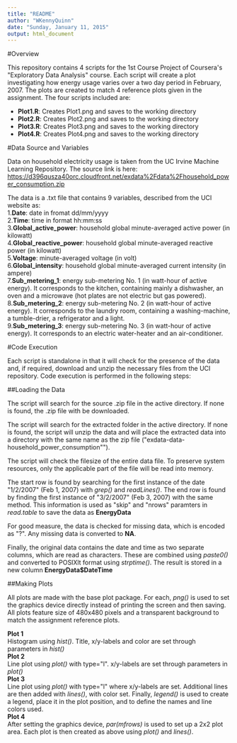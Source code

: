 ```yaml
---
title: "README"
author: "WKennyQuinn"
date: "Sunday, January 11, 2015"
output: html_document
---
```

#Overview

This repository contains 4 scripts for the 1st Course Project of Coursera's "Exploratory Data Analysis" course. Each script will create a plot investigating how energy usage varies over a two day period in February, 2007. The plots are created to match 4 reference plots given in the assignment. The four scripts included are:<br>
- <b>Plot1.R</b>: Creates Plot1.png and saves to the working directory<br>
- <b>Plot2.R</b>: Creates Plot2.png and saves to the working directory<br>
- <b>Plot3.R</b>: Creates Plot3.png and saves to the working directory<br>
- <b>Plot4.R</b>: Creates Plot4.png and saves to the working directory<br>

#Data Source and Variables

Data on household electricity usage is taken from the UC Irvine Machine Learning Repository. 
The source link is here: https://d396qusza40orc.cloudfront.net/exdata%2Fdata%2Fhousehold_power_consumption.zip

The data is a .txt file that contains 9 variables, described from the UCI website as:<br>
1.<b>Date</b>: date in fromat dd/mm/yyyy<br>
2.<b>Time</b>: time in format hh:mm:ss<br>
3.<b>Global_active_power</b>: household global minute-averaged active power (in kilowatt)<br>
4.<b>Global_reactive_power</b>: household global minute-averaged reactive power (in kilowatt)<br>
5.<b>Voltage</b>: minute-averaged voltage (in volt)<br>
6.<b>Global_intensity</b>: household global minute-averaged current intensity (in ampere)<br>
7.<b>Sub_metering_1</b>: energy sub-metering No. 1 (in watt-hour of active energy). It corresponds to the kitchen, containing mainly a dishwasher, an oven and a microwave (hot plates are not electric but gas powered).<br>
8.<b>Sub_metering_2</b>: energy sub-metering No. 2 (in watt-hour of active energy). It corresponds to the laundry room, containing a washing-machine, a tumble-drier, a refrigerator and a light.<br>
9.<b>Sub_metering_3</b>: energy sub-metering No. 3 (in watt-hour of active energy). It corresponds to an electric water-heater and an air-conditioner.<br>

#Code Execution

Each script is standalone in that it will check for the presence of the data and, if required, download and unzip the necessary files from the UCI repository. Code execution is performed in the following steps:

##Loading the Data

The script will search for the source .zip file in the active directory. If none is found, the .zip file with be downloaded.

The script will search for the extracted folder in the active directory. If none is found, the script will unzip the data and will place the extracted data into a directory with the same name as the zip file ("exdata-data-household_power_consumption"").

The script will check the filesize of the entire data file. To preserve system resources, only the applicable part of the file will be read into memory. 

The start row is found by searching for the first instance of the date "1/2/2007" (Feb 1, 2007) with <i>grep()</i> and <i>readLines()</i>. The end row is found by finding the first instance of "3/2/2007" (Feb 3, 2007) with the same method. This information is used as "skip" and "nrows" paramters in <i>read.table</i> to save the data as <b>EnergyData</b>

For good measure, the data is checked for missing data, which is encoded as "?". Any missing data is converted to <b>NA</b>.

Finally, the original data contains the date and time as two separate columns, which are read as characters. These are combined using <i>paste0()</i> and converted to POSIXlt format using <i>strptime()</i>. The result is stored in a new column <b>EnergyData$DateTime</b>

##Making Plots

All plots are made with the base plot package. For each, <i>png()</i> is used to set the graphics device directly instead of printing the screen and then saving. All plots feature size of 480x480 pixels and a transparent background to match the assignment reference plots.

<b>Plot 1</b><br>
Histogram using <i>hist()</i>. Title, x/y-labels and color are set through parameters in <i>hist()</i>
<br>
<b>Plot 2</b><br>
Line plot using <i>plot()</i> with type="l". x/y-labels are set through parameters in <i>plot()</i>
<br>
<b>Plot 3</b><br>
Line plot using <i>plot()</i> with type="l" where x/y-labels are set. Additional lines are then added with <i>lines()</i>, with color set. Finally, <i>legend()</i> is used to create a legend, place it in the plot position, and to define the names and line colors used.
<br>
<b>Plot 4</b><br>
After setting the graphics device, <i>par(mfrows)</i> is used to set up a 2x2 plot area. Each plot is then created as above using <i>plot()</i> and <i>lines()</i>.
